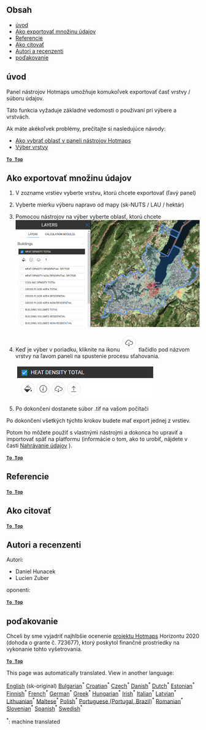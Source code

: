 <h2> Obsah </h2><ul><li> <a href="#Introduction">úvod</a> </li><li> <a href="#How-to-export-a-dataset">Ako exportovať množinu údajov</a> </li><li> <a href="#References">Referencie</a> </li><li> <a href="#How-to-cite">Ako citovať</a> </li><li> <a href="#Authors-and-reviewers">Autori a recenzenti</a> </li><li> <a href="#Acknowledgement">poďakovanie</a> </li></ul><h2> úvod </h2><p> Panel nástrojov Hotmaps umožňuje komukoľvek exportovať časť vrstvy / súboru údajov. </p><p> Táto funkcia vyžaduje základné vedomosti o používaní pri výbere a vrstvách. </p><p> Ak máte akékoľvek problémy, prečítajte si nasledujúce návody: </p><ul><li> <a href="How-to-select-a-region-in-the-Hotmaps-toolbox">Ako vybrať oblasť v paneli nástrojov Hotmaps</a> </li><li> <a href="Layer-section">Výber vrstvy</a> </li></ul><p><ins> <code><strong><a href="#table-of-contents">To Top</a></strong></code> </ins> </p><h2> Ako exportovať množinu údajov </h2><ol><li><p> V zozname vrstiev vyberte vrstvu, ktorú chcete exportovať (ľavý panel) </p></li><li><p> Vyberte mierku výberu napravo od mapy (sk-NUTS / LAU / hektár) </p></li><li><p> Pomocou nástrojov na výber vyberte oblasť, ktorú chcete <img alt="export_selection" src="images/export_selection.png"/></p></li><li><p> Keď je výber v poriadku, kliknite na ikonu <img alt="tlačidlo exportu" src="images/layer-export-btn.png"/> tlačidlo pod názvom vrstvy na ľavom paneli na spustenie procesu sťahovania. </p><p><img alt="možnosti vrstvy" src="images/layer-options.png"/></p></li><li><p> Po dokončení dostanete súbor .tif na vašom počítači </p></li></ol><p> Po dokončení všetkých týchto krokov budete mať export jednej z vrstiev. </p><p> Potom ho môžete použiť s vlastnými nástrojmi a dokonca ho upraviť a importovať späť na platformu (informácie o tom, ako to urobiť, nájdete v časti <a href="Data_upload">Nahrávanie údajov</a> ). </p><p><ins> <code><strong><a href="#table-of-contents">To Top</a></strong></code> </ins> </p><h2> Referencie </h2><p><ins> <code><strong><a href="#table-of-contents">To Top</a></strong></code> </ins> </p><h2> Ako citovať </h2><p><ins> <code><strong><a href="#table-of-contents">To Top</a></strong></code> </ins> </p><h2> Autori a recenzenti </h2><p> Autori: </p><ul><li> Daniel Hunacek </li><li> Lucien Zuber </li></ul><p> oponenti: </p><p><ins> <code><strong><a href="#table-of-contents">To Top</a></strong></code> </ins> </p><h2> poďakovanie </h2><p> Chceli by sme vyjadriť najhlbšie ocenenie <a href="https://www.hotmaps-project.eu">projektu Hotmaps</a> Horizontu 2020 (dohoda o grante č. 723677), ktorý poskytol finančné prostriedky na vykonanie tohto vyšetrovania. </p><p><ins> <code><strong><a href="#table-of-contents">To Top</a></strong></code> </ins> </p>

This page was automatically translated. View in another language:

[English](../en/Data-export-functionalities.md) (sk-original) [Bulgarian](../bg/Data-export-functionalities.md)<sup>\*</sup> [Croatian](../hr/Data-export-functionalities.md)<sup>\*</sup> [Czech](../cs/Data-export-functionalities.md)<sup>\*</sup> [Danish](../da/Data-export-functionalities.md)<sup>\*</sup> [Dutch](../nl/Data-export-functionalities.md)<sup>\*</sup> [Estonian](../et/Data-export-functionalities.md)<sup>\*</sup> [Finnish](../fi/Data-export-functionalities.md)<sup>\*</sup> [French](../fr/Data-export-functionalities.md)<sup>\*</sup> [German](../de/Data-export-functionalities.md)<sup>\*</sup> [Greek](../el/Data-export-functionalities.md)<sup>\*</sup> [Hungarian](../hu/Data-export-functionalities.md)<sup>\*</sup> [Irish](../ga/Data-export-functionalities.md)<sup>\*</sup> [Italian](../it/Data-export-functionalities.md)<sup>\*</sup> [Latvian](../lv/Data-export-functionalities.md)<sup>\*</sup> [Lithuanian](../lt/Data-export-functionalities.md)<sup>\*</sup> [Maltese](../mt/Data-export-functionalities.md)<sup>\*</sup> [Polish](../pl/Data-export-functionalities.md)<sup>\*</sup> [Portuguese (Portugal, Brazil)](../pt/Data-export-functionalities.md)<sup>\*</sup> [Romanian](../ro/Data-export-functionalities.md)<sup>\*</sup>  [Slovenian](../sl/Data-export-functionalities.md)<sup>\*</sup> [Spanish](../es/Data-export-functionalities.md)<sup>\*</sup> [Swedish](../sv/Data-export-functionalities.md)<sup>\*</sup> 

<sup>\*</sup>: machine translated

